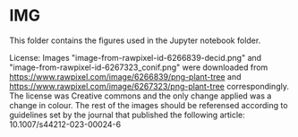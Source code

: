 # IMG
This folder contains the figures used in the Jupyter notebook folder.

License:
Images "image-from-rawpixel-id-6266839-decid.png" and "image-from-rawpixel-id-6267323_conif.png" were downloaded from https://www.rawpixel.com/image/6266839/png-plant-tree and https://www.rawpixel.com/image/6267323/png-plant-tree correspondingly. The license was Creative commons and the only change applied was a change in colour.
The rest of the images should be referensed according to guidelines set by the journal that published the following article: 10.1007/s44212-023-00024-6

